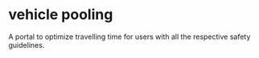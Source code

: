 # vehicle pooling
 A portal to optimize travelling time for users with all the respective safety guidelines.
